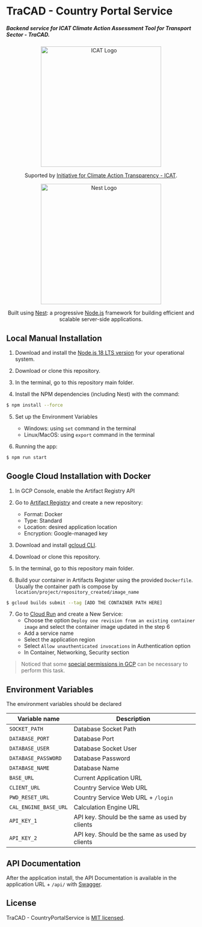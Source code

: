 # TraCAD - Country Portal Service

##### Backend service for ICAT Climate Action Assessment Tool for Transport Sector - TraCAD. 

<p align="center"></p>
<p align="center">
  <a href="https://climateactiontransparency.org/" target="blank"><img src="https://climateactiontransparency.org/wp-content/themes/custom/assets/i/logo/logo_text.svg" width="320" alt="ICAT Logo" /></a>
</p>
<p align="center">Suported by <a href="https://climateactiontransparency.org/" target="_blank">Initiative for Climate Action Transparency - ICAT</a>.</p>
<p align="center">
<p align="center"></p>
<p align="center">
  <a href="http://nestjs.com/" target="blank"><img src="https://nestjs.com/img/logo_text.svg" width="320" alt="Nest Logo" /><a>
</p>
<p align="center">Built using <a href="http://nestjs.com/" target="_blank">Nest</a>: a progressive <a href="http://nodejs.org" target="_blank">Node.js</a> framework for building efficient and scalable server-side applications.</p>
<p align="center">
<p align="center"></p>

## Local Manual Installation

1. Download and install the [Node.js 18 LTS version](https://nodejs.org/en/download) for your operational system. 

2. Download or clone this repository.

3. In the terminal, go to this repository main folder.

4. Install the NPM dependencies (including Nest) with the command:

```bash
$ npm install --force
```

5. Set up the Environment Variables
    * Windows: using `set` command in the terminal
    * Linux/MacOS: using `export` command in the terminal

6. Running the app:

```bash
$ npm run start
```

## Google Cloud Installation with Docker

1. In GCP Console, enable the Artifact Registry API

2. Go to [Artifact Registry](https://console.cloud.google.com/artifacts) and create a new repository:
    * Format: Docker
    * Type: Standard
    * Location: desired application location
    * Encryption: Google-managed key

3. Download and install [gcloud CLI](https://cloud.google.com/sdk/docs/install).

4. Download or clone this repository.

5. In the terminal, go to this repository main folder.

6. Build your container in Artifacts Register using the provided `Dockerfile`. Usually the container path is compose by `location/project/repository_created/image_name`
```bash
$ gcloud builds submit --tag [ADD THE CONTAINER PATH HERE]
```

7. Go to [Cloud Run](https://console.cloud.google.com/run) and create a New Service:
    * Choose the option `Deploy one revision from an existing container image` and select the container image updated in the step 6
    * Add a service name
    * Select the application region
    * Select `Allow unauthenticated invocations` in Authentication option
    * In Container, Networking, Security section

> Noticed that some [special permissions in GCP](https://cloud.google.com/run/docs/reference/iam/roles#additional-configuration) can be necessary to perform this task.

## Environment Variables 

The environment variables should be declared 

| Variable name            | Description                                        |
| ------------------------ | -------------------------------------------------- |
| `SOCKET_PATH`            | Database Socket Path                               |
| `DATABASE_PORT`          | Database Port                                      |
| `DATABASE_USER`          | Database Socket User                               |
| `DATABASE_PASSWORD`      | Database Password                                  |
| `DATABASE_NAME`          | Database Name                                      |
| `BASE_URL`               | Current Application URL                            |
| `CLIENT_URL`             | Country Service Web URL                            |
| `PWD_RESET_URL`          | Country Service Web URL + `/login`                 |
| `CAL_ENGINE_BASE_URL`    | Calculation Engine URL                             |
| `API_KEY_1`              | API key. Should be the same as used by clients     |
| `API_KEY_2`              | API key. Should be the same as used by clients     |

## API Documentation
After the application install, the API Documentation is available in the application URL + `/api/` with [Swagger](https://swagger.io/solutions/api-documentation/).


## License
TraCAD - CountryPortalService is [MIT licensed](LICENSE).

